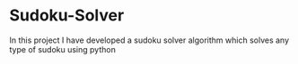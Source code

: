 # Sudoku-Solver
In this project I have developed a sudoku solver algorithm which solves any type of sudoku using python
